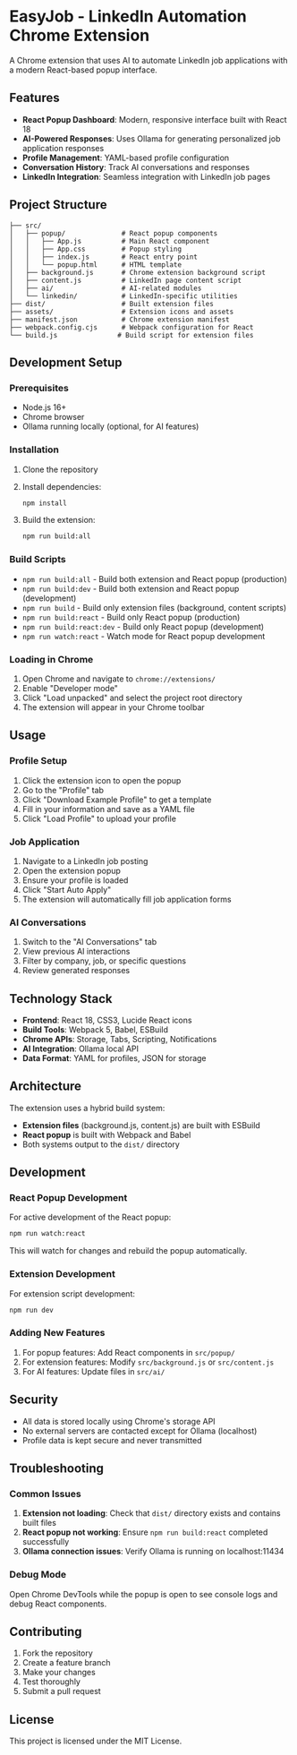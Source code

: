 # EasyJob - LinkedIn Automation Chrome Extension

A Chrome extension that uses AI to automate LinkedIn job applications with a modern React-based popup interface.

## Features

- **React Popup Dashboard**: Modern, responsive interface built with React 18
- **AI-Powered Responses**: Uses Ollama for generating personalized job application responses
- **Profile Management**: YAML-based profile configuration
- **Conversation History**: Track AI conversations and responses
- **LinkedIn Integration**: Seamless integration with LinkedIn job pages

## Project Structure

```
├── src/
│   ├── popup/              # React popup components
│   │   ├── App.js          # Main React component
│   │   ├── App.css         # Popup styling
│   │   ├── index.js        # React entry point
│   │   └── popup.html      # HTML template
│   ├── background.js       # Chrome extension background script
│   ├── content.js          # LinkedIn page content script
│   ├── ai/                 # AI-related modules
│   └── linkedin/           # LinkedIn-specific utilities
├── dist/                   # Built extension files
├── assets/                 # Extension icons and assets
├── manifest.json           # Chrome extension manifest
├── webpack.config.cjs      # Webpack configuration for React
└── build.js               # Build script for extension files
```

## Development Setup

### Prerequisites

- Node.js 16+
- Chrome browser
- Ollama running locally (optional, for AI features)

### Installation

1. Clone the repository
2. Install dependencies:
   ```bash
   npm install
   ```

3. Build the extension:
   ```bash
   npm run build:all
   ```

### Build Scripts

- `npm run build:all` - Build both extension and React popup (production)
- `npm run build:dev` - Build both extension and React popup (development)
- `npm run build` - Build only extension files (background, content scripts)
- `npm run build:react` - Build only React popup (production)
- `npm run build:react:dev` - Build only React popup (development)
- `npm run watch:react` - Watch mode for React popup development

### Loading in Chrome

1. Open Chrome and navigate to `chrome://extensions/`
2. Enable "Developer mode"
3. Click "Load unpacked" and select the project root directory
4. The extension will appear in your Chrome toolbar

## Usage

### Profile Setup

1. Click the extension icon to open the popup
2. Go to the "Profile" tab
3. Click "Download Example Profile" to get a template
4. Fill in your information and save as a YAML file
5. Click "Load Profile" to upload your profile

### Job Application

1. Navigate to a LinkedIn job posting
2. Open the extension popup
3. Ensure your profile is loaded
4. Click "Start Auto Apply"
5. The extension will automatically fill job application forms

### AI Conversations

1. Switch to the "AI Conversations" tab
2. View previous AI interactions
3. Filter by company, job, or specific questions
4. Review generated responses

## Technology Stack

- **Frontend**: React 18, CSS3, Lucide React icons
- **Build Tools**: Webpack 5, Babel, ESBuild
- **Chrome APIs**: Storage, Tabs, Scripting, Notifications
- **AI Integration**: Ollama local API
- **Data Format**: YAML for profiles, JSON for storage

## Architecture

The extension uses a hybrid build system:
- **Extension files** (background.js, content.js) are built with ESBuild
- **React popup** is built with Webpack and Babel
- Both systems output to the `dist/` directory

## Development

### React Popup Development

For active development of the React popup:

```bash
npm run watch:react
```

This will watch for changes and rebuild the popup automatically.

### Extension Development

For extension script development:

```bash
npm run dev
```

### Adding New Features

1. For popup features: Add React components in `src/popup/`
2. For extension features: Modify `src/background.js` or `src/content.js`
3. For AI features: Update files in `src/ai/`

## Security

- All data is stored locally using Chrome's storage API
- No external servers are contacted except for Ollama (localhost)
- Profile data is kept secure and never transmitted

## Troubleshooting

### Common Issues

1. **Extension not loading**: Check that `dist/` directory exists and contains built files
2. **React popup not working**: Ensure `npm run build:react` completed successfully
3. **Ollama connection issues**: Verify Ollama is running on localhost:11434

### Debug Mode

Open Chrome DevTools while the popup is open to see console logs and debug React components.

## Contributing

1. Fork the repository
2. Create a feature branch
3. Make your changes
4. Test thoroughly
5. Submit a pull request

## License

This project is licensed under the MIT License.